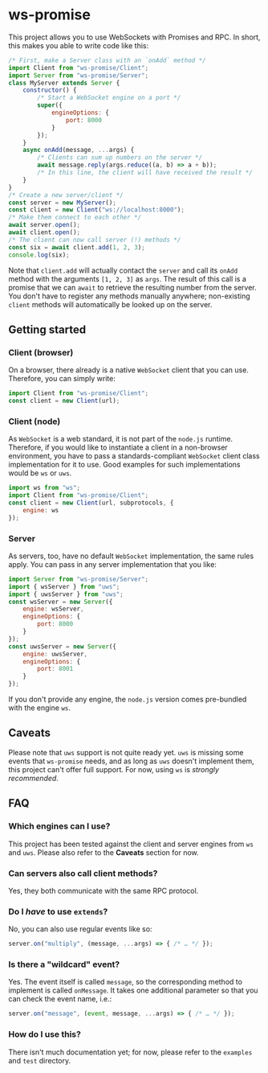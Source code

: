 # ws-promise
This project allows you to use WebSockets with Promises and RPC. In short, this makes you able to write code like this:
```js
/* First, make a Server class with an `onAdd` method */
import Client from "ws-promise/Client";
import Server from "ws-promise/Server";
class MyServer extends Server {
	constructor() {
		/* Start a WebSocket engine on a port */
		super({
			engineOptions: {
				port: 8000
			}
		});
	}
	async onAdd(message, ...args) {
		/* Clients can sum up numbers on the server */
		await message.reply(args.reduce((a, b) => a + b));
		/* In this line, the client will have received the result */
	}
}
/* Create a new server/client */
const server = new MyServer();
const client = new Client("ws://localhost:8000");
/* Make them connect to each other */
await server.open();
await client.open();
/* The client can now call server (!) methods */
const six = await client.add(1, 2, 3);
console.log(six);
```
Note that `client.add` will actually contact the `server` and call its `onAdd` method with the arguments `[1, 2, 3]` as `args`. The result of this call is a promise that we can `await` to retrieve the resulting number from the server. You don't have to register any methods manually anywhere; non-existing `client` methods will automatically be looked up on the server.

## Getting started

### Client (browser)
On a browser, there already is a native `WebSocket` client that you can use. Therefore, you can simply write:
```js
import Client from "ws-promise/Client";
const client = new Client(url);
```
### Client (node)
As `WebSocket` is a web standard, it is not part of the `node.js` runtime. Therefore, if you would like to instantiate a client in a non-browser environment, you have to pass a standards-compliant `WebSocket` client class implementation for it to use. Good examples for such implementations would be `ws` or `uws`.
```js
import ws from "ws";
import Client from "ws-promise/Client";
const client = new Client(url, subprotocols, {
	engine: ws
});
```
### Server
As servers, too, have no default `WebSocket` implementation, the same rules apply. You can pass in any server implementation that you like:

```js
import Server from "ws-promise/Server";
import { wsServer } from "uws";
import { uwsServer } from "uws";
const wsServer = new Server({
	engine: wsServer,
	engineOptions: {
		port: 8000
	}
});
const uwsServer = new Server({
	engine: uwsServer,
	engineOptions: {
		port: 8001
	}
});
```
If you don't provide any engine, the `node.js` version comes pre-bundled with the engine `ws`.

## Caveats
Please note that `uws` support is not quite ready yet. `uws` is missing some events that `ws-promise` needs, and as long as `uws` doesn't implement them, this project can't offer full support. For now, using `ws` is *strongly recommended*.

## FAQ

### Which engines can I use?
This project has been tested against the client and server engines from `ws` and `uws`. Please also refer to the **Caveats** section for now.

### Can servers also call client methods?
Yes, they both communicate with the same RPC protocol.

### Do I *have* to use `extends`?
No, you can also use regular events like so:
```js
server.on("multiply", (message, ...args) => { /* … */ });
```
### Is there a "wildcard" event?
Yes. The event itself is called `message`, so the corresponding method to implement is called `onMessage`. It takes one additional parameter so that you can check the event name, i.e.:
```js
server.on("message", (event, message, ...args) => { /* … */ });
```
### How do I use this?
There isn't much documentation yet; for now, please refer to the `examples` and `test` directory.